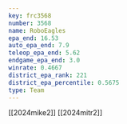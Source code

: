 ```yaml
---
key: frc3568
number: 3568
name: RoboEagles
epa_end: 16.53
auto_epa_end: 7.9
teleop_epa_end: 5.62
endgame_epa_end: 3.0
winrate: 0.4667
district_epa_rank: 221
district_epa_percentile: 0.5675
type: Team
---
```

[[2024mike2]]
[[2024mitr2]]
